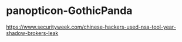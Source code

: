 # panopticon-GothicPanda

https://www.securityweek.com/chinese-hackers-used-nsa-tool-year-shadow-brokers-leak
